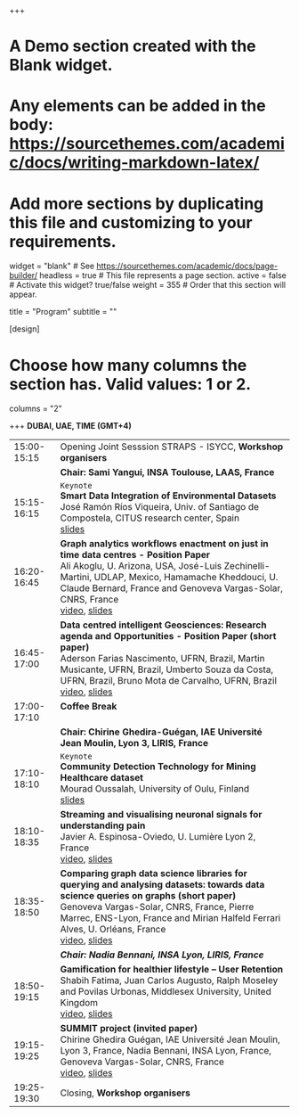 +++
# A Demo section created with the Blank widget.
# Any elements can be added in the body: https://sourcethemes.com/academic/docs/writing-markdown-latex/
# Add more sections by duplicating this file and customizing to your requirements.

widget = "blank"  # See https://sourcethemes.com/academic/docs/page-builder/
headless = true  # This file represents a page section.
active = false  # Activate this widget? true/false
weight = 355  # Order that this section will appear.

title = "Program"
subtitle = ""

[design]
  # Choose how many columns the section has. Valid values: 1 or 2.
  columns = "2"

+++
**DUBAI, UAE, TIME (GMT+4)** []()

|  |  |
|---|---|
|15:00-15:15 | Opening Joint Sesssion STRAPS - ISYCC, **Workshop organisers** |
|  | **Chair: Sami Yangui, INSA Toulouse, LAAS, France** |
|15:15-16:15 | `Keynote` </br> **Smart Data Integration of Environmental Datasets** </br>José Ramón Ríos Viqueira, Univ. of Santiago de Compostela, CITUS research center, Spain </br> [slides]()|
|16:20-16:45| **Graph analytics workflows enactment on just in time data centres - Position Paper** </br> Ali Akoglu, U. Arizona, USA, José-Luis Zechinelli-Martini, UDLAP, Mexico, Hamamache Kheddouci, U. Claude Bernard, France and Genoveva Vargas-Solar, CNRS, France </br>[video](), [slides]()|
|16:45-17:00 | **Data centred intelligent Geosciences: Research agenda and Opportunities - Position Paper (short paper)** </br> Aderson Farias Nascimento, UFRN, Brazil, Martin Musicante, UFRN, Brazil, Umberto Souza da Costa, UFRN, Brazil, Bruno Mota de Carvalho, UFRN, Brazil </br>[video](), [slides]()|
|17:00-17:10 | **Coffee Break** </br> </br> |
|  | **Chair: Chirine Ghedira-Guégan, IAE Université Jean Moulin, Lyon 3, LIRIS, France** | 
|17:10-18:10 | `Keynote` </br> **Community Detection Technology for Mining Healthcare dataset**  </br>  Mourad Oussalah, University of Oulu, Finland </br> [slides]()|
|18:10-18:35 | **Streaming and visualising neuronal signals for understanding pain** </br> Javier A. Espinosa-Oviedo, U. Lumière Lyon 2, France </br> [video](), [slides]()
|18:35-18:50 | **Comparing graph data science libraries for querying and analysing datasets: towards data science queries on graphs (short paper)** </br> Genoveva Vargas-Solar, CNRS, France, Pierre Marrec, ENS-Lyon, France and Mirian Halfeld Ferrari Alves, U. Orléans, France </br> [video](), [slides]()
|  | ***Chair: Nadia Bennani, INSA Lyon, LIRIS, France*** |
|18:50-19:15 | **Gamification for healthier lifestyle – User Retention** </br> Shabih Fatima, Juan Carlos Augusto, Ralph Moseley and Povilas Urbonas, Middlesex  University, United Kingdom </br> [video](), [slides]()|
|19:15-19:25 | **SUMMIT project (invited paper)** </br> Chirine Ghedira Guégan, IAE Université Jean Moulin, Lyon 3, France, Nadia Bennani, INSA Lyon, France, Genoveva Vargas-Solar, CNRS, France </br> [video](), [slides]()
|19:25-19:30 | Closing, **Workshop organisers** |


